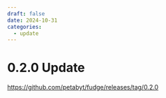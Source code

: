 ```yaml
---
draft: false
date: 2024-10-31
categories:
  - update
---
```


# 0.2.0 Update

https://github.com/petabyt/fudge/releases/tag/0.2.0
